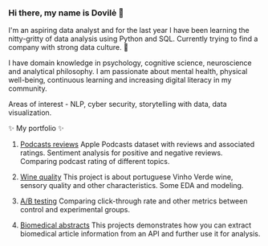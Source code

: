 ### Hi there, my name is Dovilė 👋

I'm an aspiring data analyst and for the last year I have been learning the nitty-gritty of data analysis using Python and SQL. Currently trying to find a company with strong data culture. 🌱

I have domain knowledge in psychology, cognitive science, neuroscience and analytical philosophy. I am passionate about mental health, physical well-being, continuous learning and increasing digital literacy in my community.

Areas of interest - NLP, cyber security, storytelling with data, data visualization.

 ✨ My portfolio ✨
1. [Podcasts reviews](https://github.com/dovele/personal-projects/blob/main/Podcast%20reviews/Podcast_Reviews.ipynb)
Apple Podcasts dataset with reviews and associated ratings. Sentiment analysis for positive and negative reviews. Comparing podcast rating of different topics.

2. [Wine quality](https://github.com/dovele/personal-projects/tree/main/Wine-Quality)
This project is about portuguese Vinho Verde wine, sensory quality and other characteristics. Some EDA and modeling. 

3. [A/B testing](https://github.com/dovele/personal-projects/blob/main/Udacity%20AB%20testing/A_B_testing_Udacity.ipynb)
Comparing click-through rate and other metrics between control and experimental groups.

4. [Biomedical abstracts](https://github.com/dovele/personal-projects/tree/main/Medical-abstracts)
This projects demonstrates how you can extract biomedical article information from an API and further use it for analysis.
